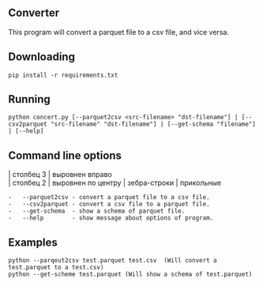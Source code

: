 ## Converter

This program will convert a parquet file to a csv file, and vice versa.

## Downloading

```
pip install -r requirements.txt
```

## Running

```
python concert.py [--parquet2csv <src-filename> "dst-filename"] | [--csv2parquet "src-filename" "dst-filename"] | [--get-schema "filename"] | [--help]
```

## Command line options


| столбец 3     | выровнен вправо    
| столбец 2     | выровнен по центру 
| зебра-строки  | прикольные  

```
-   --parquet2csv - convert a parquet file to a csv file.
-   --csv2parquet - convert a csv file to a parquet file.
-   --get-schema  - show a schema of parquet file.
-   --help        - show message about options of program.
```
## Examples

```
python --parqeut2csv test.parquet test.csv  (Will convert a test.parquet to a test.csv)
python --get-scheme test.parquet (Will show a schema of test.parquet)
```
